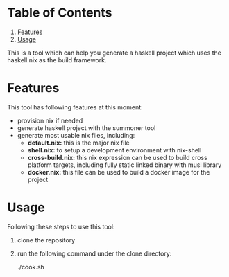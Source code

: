 
# Table of Contents

1.  [Features](#org87edada)
2.  [Usage](#orgc7dd06a)

This is a tool which can help you generate a haskell project which uses the haskell.nix as the build framework.


<a id="org87edada"></a>

# Features

This tool has following features at this moment:

-   provision nix if needed
-   generate haskell project with the summoner tool
-   generate most usable nix files, including:
    -   **default.nix:** this is the major nix file
    -   **shell.nix:** to setup a development environment with nix-shell
    -   **cross-build.nix:** this nix expression can be used to build cross platform targets, including fully static linked binary with musl library
    -   **docker.nix:** this file can be used to build a docker image for the project


<a id="orgc7dd06a"></a>

# Usage

Following these steps to use this tool:

1.  clone the repository
2.  run the following command under the clone directory:
    
    <p class="verse">
    ./cook.sh <the porject directory> <the project name><br />
    </p>

